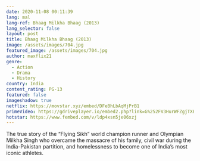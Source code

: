 ```yaml
---
date: 2020-11-08 00:11:39
lang: mal
lang-ref: Bhaag Milkha Bhaag (2013)
lang_selector: false
layout: post
title: Bhaag Milkha Bhaag (2013)
image: /assets/images/704.jpg
featured_image: /assets/images/704.jpg
author: maxflix21
genre:
  - Action
  - Drama
  - History
country: India
content_rating: PG-13
featured: false
imageshadow: true
netflix: https://movstar.xyz/embed/DFeBhLbAqMjPrB1
primeVideo: https://gdriveplayer.io/embed2.php?link=G%252FV3HurWFZgjTXEciA2DlQ44Wk4rruDj0Aw2fTGM%252FSX6ZEV8dfnZVVtdMr0sMSkCsFLLXCFeG9gL74aIcpt6IP4m2DdI8FuWp29OPl3VC7hsRvcY1lRH39UGCe99zGhygAbqLgNhnECtbfYG2ptYpLJQi9U7vgSx%252Bj3F7S5EIISn5c6Mpwuo9%252B04paKpjuZu8%253D
hotstar: https://www.fembed.com/v/ldp4xsn5je06xzj
---
```

The true story of the “Flying Sikh” world champion runner and Olympian Milkha Singh who overcame the massacre of his family, civil war during the India-Pakistan partition, and homelessness to become one of India’s most iconic athletes.